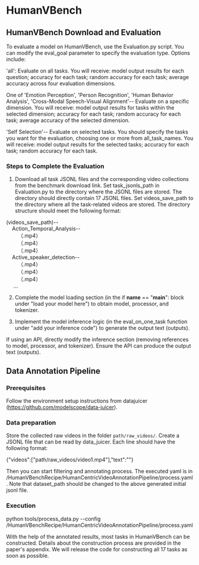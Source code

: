 # HumanVBench
## HumanVBench Download and Evaluation
To evaluate a model on HumanVBench, use the Evaluation.py script. You can modify the eval_goal parameter to specify the evaluation type. Options include:

'all': Evaluate on all tasks. You will receive: model output results for each question; accuracy for each task; random accuracy for each task; average accuracy across four evaluation dimensions.

One of 'Emotion Perception', 'Person Recognition', 'Human Behavior Analysis', 'Cross-Modal Speech-Visual Alignment'-- Evaluate on a specific dimension. You will receive: model output results for tasks within the selected dimension; accuracy for each task; random accuracy for each task; average accuracy of the selected dimension.

'Self Selection'-- Evaluate on selected tasks. You should specify the tasks you want for the evaluation, choosing one or more from all_task_names. You will receive: model output results for the selected tasks; accuracy for each task; random accuracy for each task.


### Steps to Complete the Evaluation
1. Download all task JSONL files and the corresponding video collections from the benchmark download link. Set task_jsonls_path in Evaluation.py to the directory where the JSONL files are stored. The directory should directly contain 17 JSONL files. Set videos_save_path to the directory where all the task-related videos are stored. The directory structure should meet the following format:

(videos_save_path)--  
&nbsp;&nbsp;&nbsp;&nbsp;Action_Temporal_Analysis--  
&nbsp;&nbsp;&nbsp;&nbsp;&nbsp;&nbsp;&nbsp;&nbsp;（.mp4）  
&nbsp;&nbsp;&nbsp;&nbsp;&nbsp;&nbsp;&nbsp;&nbsp;（.mp4）  
&nbsp;&nbsp;&nbsp;&nbsp;&nbsp;&nbsp;&nbsp;&nbsp;（.mp4）  
&nbsp;&nbsp;&nbsp;&nbsp;Active_speaker_detection--  
&nbsp;&nbsp;&nbsp;&nbsp;&nbsp;&nbsp;&nbsp;&nbsp;（.mp4）  
&nbsp;&nbsp;&nbsp;&nbsp;&nbsp;&nbsp;&nbsp;&nbsp;（.mp4）  
&nbsp;&nbsp;&nbsp;&nbsp;&nbsp;&nbsp;&nbsp;&nbsp;（.mp4）  
&nbsp;&nbsp;&nbsp;&nbsp; ...  

2. Complete the model loading section (in the if __name__ == "__main__": block under "load your model here") to obtain model, processor, and tokenizer.

3. Implement the model inference logic (in the eval_on_one_task function under "add your inference code") to generate the output text (outputs).

If using an API, directly modify the inference section (removing references to model, processor, and tokenizer). Ensure the API can produce the output text (outputs).


## Data Annotation Pipeline
### Prerequisites
Follow the environment setup instructions from datajuicer (https://github.com/modelscope/data-juicer).  

### Data preparation
Store the collected raw videos in the folder `path/raw_videos/`. Create a JSONL file that can be read by data_juicer. Each line should have the following format:  

{"videos":["path/raw_videos/video1.mp4"],"text":""}

Then you can start filtering and annotating process. The executed yaml is in /HumanVBenchRecipe/HumanCentricVideoAnnotationPipeline/process.yaml. Note that dataset_path should be changed to the above generated initial jsonl file.

### Execution
python tools/process_data.py --config /HumanVBenchRecipe/HumanCentricVideoAnnotationPipeline/process.yaml


With the help of the annotated results, most tasks in HumanVBench can be constructed. Details about the construction process are provided in the paper's appendix. We will release the code for constructing all 17 tasks as soon as possible.
